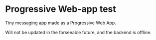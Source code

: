 # Progressive Web-app test

Tiny messaging app made as a Progressive Web App.

Will not be updated in the forseeable future, and the backend is offline.
